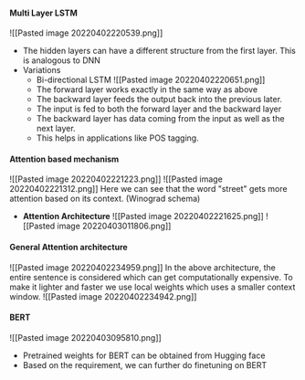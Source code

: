 #### Multi Layer LSTM
![[Pasted image 20220402220539.png]]
- The hidden layers can have a different structure from the first layer. This is analogous to DNN
- Variations
	- Bi-directional LSTM
	 ![[Pasted image 20220402220651.png]]
	- The forward layer works exactly in the same way as above
	- The backward layer feeds the output back into the previous later. 
	- The input is fed to both the forward layer and the backward layer
	- The backward layer has data coming from the input as well as the next layer. 
	- This helps in applications like POS tagging. 
	 
#### Attention based mechanism
![[Pasted image 20220402221223.png]]
![[Pasted image 20220402221312.png]]  Here we can see that the word "street" gets more attention based on its context.  (Winograd schema)

- **Attention Architecture**
![[Pasted image 20220402221625.png]]
![[Pasted image 20220403011806.png]]

#### General Attention architecture
![[Pasted image 20220402234959.png]]
In the above architecture, the entire sentence is considered which can get computationally expensive. To make it lighter and faster we use local weights which uses a smaller context window. 
![[Pasted image 20220402234942.png]]


#### BERT

![[Pasted image 20220403095810.png]]

- Pretrained weights for BERT can be obtained from Hugging face
- Based on the requirement, we can further do finetuning on BERT
